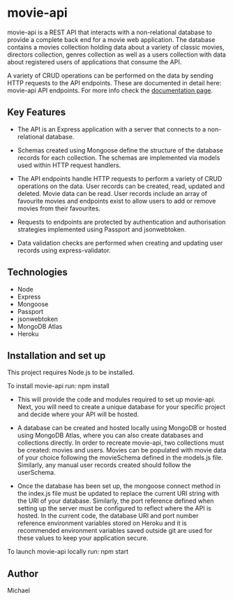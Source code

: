 # movie-api

movie-api is a REST API that interacts with a non-relational database to provide a complete back end for a movie web application. The database contains a movies collection holding data about a variety of classic movies, directors collection, genres collection as well as a users collection with data about registered users of applications that consume the API.

A variety of CRUD operations can be performed on the data by sending HTTP requests to the API endpoints. These are documented in detail here: movie-api API endpoints. For more info check the [documentation page](https://good-movies-origin.herokuapp.com/documentation).


## Key Features

* The API is an Express application with a server that connects to a non-relational database.

* Schemas created using Mongoose define the structure of the database records for each collection. The schemas are implemented via models used within HTTP request handlers.
* The API endpoints handle HTTP requests to perform a variety of CRUD operations on the data. User records can be created, read, updated and deleted. Movie data can be read. User records include an array of favourite movies and endpoints exist to allow users to add or remove movies from their favourites.
* Requests to endpoints are protected by authentication and authorisation strategies implemented using Passport and jsonwebtoken.
* Data validation checks are performed when creating and updating user records using express-validator.

## Technologies

* Node
* Express
* Mongoose
* Passport
* jsonwebtoken
* MongoDB Atlas
* Heroku

## Installation and set up

This project requires Node.js to be installed.

To install movie-api run: npm install

* This will provide the code and modules required to set up movie-api. Next, you will need to create a unique database for your specific project and decide where your API will be hosted.

* A database can be created and hosted locally using MongoDB or hosted using MongoDB Atlas, where you can also create databases and collections directly. In order to recreate movie-api, two collections must be created: movies and users. Movies can be populated with movie data of your choice following the movieSchema defined in the models.js file. Similarly, any manual user records created should follow the userSchema.

* Once the database has been set up, the mongoose connect method in the index.js file must be updated to replace the current URI string with the URI of your database. Similarly, the port reference defined when setting up the server must be configured to reflect where the API is hosted. In the current code, the database URI and port number reference environment variables stored on Heroku and it is recommended environment variables saved outside git are used for these values to keep your application secure.

To launch movie-api locally run: npm start

## Author

Michael
